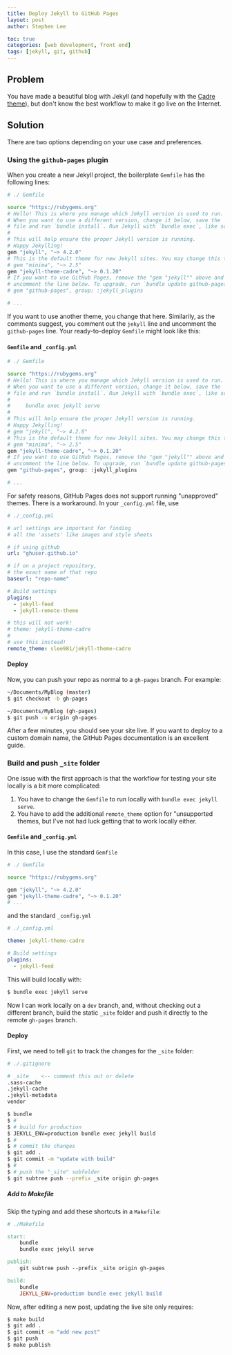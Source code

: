 ```yaml
---
title: Deploy Jekyll to GitHub Pages
layout: post
author: Stephen Lee 

toc: true
categories: [web development, front end]
tags: [jekyll, git, github]
---
```


## Problem 
You have made a beautiful blog with Jekyll (and hopefully with the [Cadre theme](https://github.com/slee981/jekyll-theme-cadre)), but don't know the best workflow to make it go live on the Internet. 

## Solution 
There are two options depending on your use case and preferences. 

### Using the `github-pages` plugin
When you create a new Jekyll project, the boilerplate `Gemfile` has the following lines: 

```bash
# ./ Gemfile

source "https://rubygems.org"
# Hello! This is where you manage which Jekyll version is used to run.
# When you want to use a different version, change it below, save the
# file and run `bundle install`. Run Jekyll with `bundle exec`, like so: # #     bundle exec jekyll serve
#
# This will help ensure the proper Jekyll version is running.
# Happy Jekylling!
gem "jekyll", "~> 4.2.0"
# This is the default theme for new Jekyll sites. You may change this to anything you like.
# gem "minima", "~> 2.5"
gem "jekyll-theme-cadre", "~> 0.1.20"
# If you want to use GitHub Pages, remove the "gem "jekyll"" above and
# uncomment the line below. To upgrade, run `bundle update github-pages`.
# gem "github-pages", group: :jekyll_plugins

# ...
```

If you want to use another theme, you change that here. Similarily, as the comments suggest, you comment out the `jekyll` line and uncomment the `github-pages` line. Your ready-to-deploy `Gemfile` might look like this: 

#### `Gemfile` and `_config.yml`
```bash
# ./ Gemfile

source "https://rubygems.org"
# Hello! This is where you manage which Jekyll version is used to run.
# When you want to use a different version, change it below, save the
# file and run `bundle install`. Run Jekyll with `bundle exec`, like so:
#
#     bundle exec jekyll serve
#
# This will help ensure the proper Jekyll version is running.
# Happy Jekylling!
# gem "jekyll", "~> 4.2.0"
# This is the default theme for new Jekyll sites. You may change this to anything you like.
# gem "minima", "~> 2.5"
gem "jekyll-theme-cadre", "~> 0.1.20"
# If you want to use GitHub Pages, remove the "gem "jekyll"" above and
# uncomment the line below. To upgrade, run `bundle update github-pages`.
gem "github-pages", group: :jekyll_plugins

# ...
```

For safety reasons, GitHub Pages does not support running "unapproved" themes. There is a workaround. In your `_config.yml` file, use 

```yml
# ./_config.yml

# url settings are important for finding 
# all the 'assets' like images and style sheets

# if using github
url: "ghuser.github.io"

# if on a project repository, 
# the exact name of that repo
baseurl: "repo-name"

# Build settings
plugins:
  - jekyll-feed
  - jekyll-remote-theme

# this will not work!
# theme: jekyll-theme-cadre
#
# use this instead!
remote_theme: slee981/jekyll-theme-cadre
```

#### Deploy
Now, you can push your repo as normal to a `gh-pages` branch. For example: 

```bash 
~/Documents/MyBlog (master) 
$ git checkout -b gh-pages

~/Documents/MyBlog (gh-pages) 
$ git push -u origin gh-pages 
```

After a few minutes, you should see your site live. If you want to deploy to a custom domain name, the GitHub Pages documentation is an excellent guide. 

### Build and push `_site` folder
One issue with the first approach is that the workflow for testing your site locally is a bit more complicated: 
1. You have to change the `Gemfile` to run locally with `bundle exec jekyll serve`. 
1. You have to add the additional `remote_theme` option for "unsupported themes, but I've not had luck getting that to work locally either. 

#### `Gemfile` and `_config.yml`
In this case, I use the standard `Gemfile` 

```bash 
# ./ Gemfile

source "https://rubygems.org"

gem "jekyll", "~> 4.2.0"
gem "jekyll-theme-cadre", "~> 0.1.20"
# ...
```

and the standard `_config.yml`
 
```yml
# ./_config.yml

theme: jekyll-theme-cadre

# Build settings
plugins:
  - jekyll-feed
```

This will build locally with: 

```bash 
$ bundle exec jekyll serve
```

Now I can work locally on a `dev` branch, and, without checking out a different branch, build the static `_site` folder and push it directly to the remote `gh-pages` branch. 

#### Deploy
First, we need to tell `git` to track the changes for the `_site` folder: 
```bash
# ./.gitignore

# _site    <-- comment this out or delete
.sass-cache
.jekyll-cache
.jekyll-metadata
vendor
```

```bash 
$ bundle 
$ # 
$ # build for production 
$ JEKYLL_ENV=production bundle exec jekyll build
$ # 
$ # commit the changes 
$ git add . 
$ git commit -m "update with build" 
$ # 
$ # push the "_site" subfolder 
$ git subtree push --prefix _site origin gh-pages
```

##### Add to Makefile
Skip the typing and add these shortcuts in a `Makefile`: 
```makefile
# ./Makefile

start: 
	bundle
	bundle exec jekyll serve

publish: 
	git subtree push --prefix _site origin gh-pages

build: 
	bundle 
	JEKYLL_ENV=production bundle exec jekyll build
```

Now, after editing a new post, updating the live site only requires: 

```bash 
$ make build 
$ git add .
$ git commit -m "add new post" 
$ git push 
$ make publish 
```
